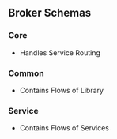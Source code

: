 ## Broker Schemas
### Core
- Handles Service Routing
### Common
- Contains Flows of Library 
### Service
- Contains Flows of Services